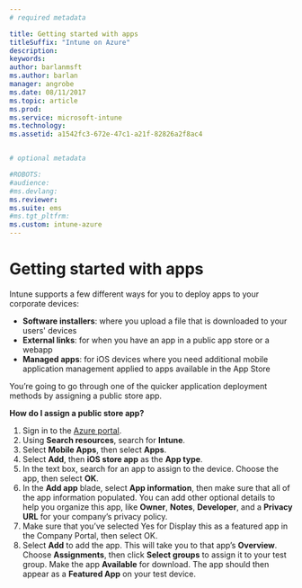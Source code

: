 ```yaml
---
# required metadata

title: Getting started with apps
titleSuffix: "Intune on Azure"
description:
keywords:
author: barlanmsft
ms.author: barlan
manager: angrobe
ms.date: 08/11/2017
ms.topic: article
ms.prod:
ms.service: microsoft-intune
ms.technology:
ms.assetid: a1542fc3-672e-47c1-a21f-82826a2f8ac4


# optional metadata

#ROBOTS:
#audience:
#ms.devlang:
ms.reviewer:
ms.suite: ems
#ms.tgt_pltfrm:
ms.custom: intune-azure
---
```


# Getting started with apps

Intune supports a few different ways for you to deploy apps to your corporate devices:

* **Software installers**: where you upload a file that is downloaded to your users' devices
* __External links__: for when you have an app in a public app store or a webapp
* **Managed apps**: for iOS devices where you need additional mobile application management applied to apps available in the App Store

You’re going to go through one of the quicker application deployment methods by assigning a public store app.

__How do I assign a public store app?__

1. Sign in to the [Azure portal](https://portal.azure.com).
2. Using **Search resources**, search for **Intune**.
3. Select **Mobile Apps**, then select **Apps**.
4. Select **Add**, then **iOS store app** as the **App type**.
5. In the text box, search for an app to assign to the device. Choose the app, then select **OK**.
6. In the **Add app** blade, select **App information**, then make sure that all of the app information populated. You can add other optional details to help you organize this app, like **Owner**, **Notes**, **Developer**, and a **Privacy URL** for your company’s privacy policy.
7. Make sure that you’ve selected Yes for Display this as a featured app in the Company Portal, then select OK.
8. Select **Add** to add the app. This will take you to that app’s **Overview**. Choose **Assignments**, then click **Select groups** to assign it to your test group. Make the app **Available** for download. The app should then appear as a **Featured App** on your test device.
